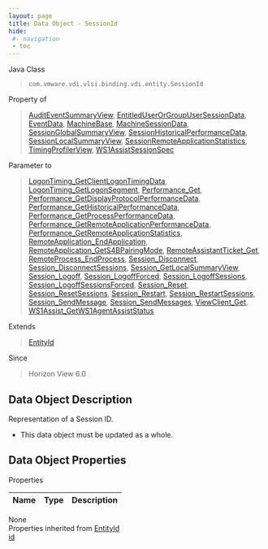```yaml
---
layout: page
title: Data Object - SessionId
hide:
 #- navigation
 - toc
---
```


  
  
  



Java Class  
> `com.vmware.vdi.vlsi.binding.vdi.entity.SessionId`

Property of  
> [AuditEventSummaryView](vdi.infrastructure.AuditEvent.AuditEventSummaryView.md#field_detail), [EntitledUserOrGroupUserSessionData](vdi.users.EntitledUserOrGroup.UserSessionData.md#field_detail), [EventData](vdi.infrastructure.EventDatabase.EventData.md#field_detail), [MachineBase](vdi.resources.Machine.MachineBase.md#field_detail), [MachineSessionData](vdi.resources.Machine.MachineSessionData.md#field_detail), [SessionGlobalSummaryView](vdi.users.Session.SessionGlobalSummaryView.md#field_detail), [SessionHistoricalPerformanceData](vdi.helpdesk.Performance.SessionHistoricalPerformanceData.md#field_detail), [SessionLocalSummaryView](vdi.users.Session.SessionLocalSummaryView.md#field_detail), [SessionRemoteApplicationStatistics](vdi.helpdesk.Performance.SessionRemoteApplicationStatistics.md#field_detail), [TimingProfilerView](vdi.infrastructure.AuditEvent.TimingProfilerView.md#field_detail), [WS1AssistSessionSpec](vdi.helpdesk.WS1Assist.WS1AssistSessionSpec.md#field_detail)

Parameter to  
> [LogonTiming_GetClientLogonTimingData](vdi.helpdesk.LogonTiming.md#getClientLogonTimingData), [LogonTiming_GetLogonSegment](vdi.helpdesk.LogonTiming.md#getLogonSegment), [Performance_Get](vdi.helpdesk.Performance.md#get), [Performance_GetDisplayProtocolPerformanceData](vdi.helpdesk.Performance.md#getDisplayProtocolPerformanceData), [Performance_GetHistoricalPerformanceData](vdi.helpdesk.Performance.md#getHistoricalPerformanceData), [Performance_GetProcessPerformanceData](vdi.helpdesk.Performance.md#getProcessPerformanceData), [Performance_GetRemoteApplicationPerformanceData](vdi.helpdesk.Performance.md#getRemoteApplicationPerformanceData), [Performance_GetRemoteApplicationStatistics](vdi.helpdesk.Performance.md#getRemoteApplicationStatistics), [RemoteApplication_EndApplication](vdi.helpdesk.RemoteApplication.md#endApplication), [RemoteApplication_GetS4BPairingMode](vdi.helpdesk.RemoteApplication.md#getS4BPairingMode), [RemoteAssistantTicket_Get](vdi.helpdesk.RemoteAssistantTicket.md#get), [RemoteProcess_EndProcess](vdi.helpdesk.RemoteProcess.md#endProcess), [Session_Disconnect](vdi.users.Session.md#disconnect), [Session_DisconnectSessions](vdi.users.Session.md#disconnectSessions), [Session_GetLocalSummaryView](vdi.users.Session.md#getLocalSummaryView), [Session_Logoff](vdi.users.Session.md#logoff), [Session_LogoffForced](vdi.users.Session.md#logoffForced), [Session_LogoffSessions](vdi.users.Session.md#logoffSessions), [Session_LogoffSessionsForced](vdi.users.Session.md#logoffSessionsForced), [Session_Reset](vdi.users.Session.md#reset), [Session_ResetSessions](vdi.users.Session.md#resetSessions), [Session_Restart](vdi.users.Session.md#restart), [Session_RestartSessions](vdi.users.Session.md#restartSessions), [Session_SendMessage](vdi.users.Session.md#sendMessage), [Session_SendMessages](vdi.users.Session.md#sendMessages), [ViewClient_Get](vdi.helpdesk.ViewClient.md#get), [WS1Assist_GetWS1AgentAssistStatus](vdi.helpdesk.WS1Assist.md#getWS1AssistAgentStatus)

Extends  
> [EntityId](vdi.EntityId.md)

Since  
> Horizon View 6.0


## Data Object Description 

Representation of a Session ID. 

  * This data object must be updated as a whole.



## Data Object Properties

Properties

Name |  Type |  Description   
---|---|---  
None  
Properties inherited from [EntityId](vdi.EntityId.md)  
[id](vdi.EntityId.md#id)  
  
  

  
  
